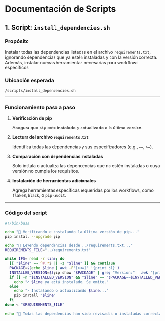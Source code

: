 # Documentación de Scripts

## 1. Script: `install_dependencies.sh`

### Propósito

Instalar todas las dependencias listadas en el archivo `requirements.txt`, ignorando dependencias que ya estén instaladas y con la versión correcta. Además, instalar nuevas herramientas necesarias para workflows específicos.

### Ubicación esperada

`/scripts/install_dependencies.sh`

---

### Funcionamiento paso a paso

1. **Verificación de pip**  

   Asegura que `pip` esté instalado y actualizado a la última versión.

2. **Lectura del archivo `requirements.txt`**  

   Identifica todas las dependencias y sus especificadores (e.g., `==`, `>=`).

3. **Comparación con dependencias instaladas** 

   Solo instala o actualiza las dependencias que no estén instaladas o cuya versión no cumpla los requisitos.

4. **Instalación de herramientas adicionales** 
 
   Agrega herramientas específicas requeridas por los workflows, como `flake8`, `black`, o `pip-audit`.

---

### Código del script

```bash
#!/bin/bash

echo "🔄 Verificando e instalando la última versión de pip..."
pip install --upgrade pip

echo "📄 Leyendo dependencias desde ../requirements.txt..."
REQUIREMENTS_FILE="../requirements.txt"

while IFS= read -r line; do
  [[ "$line" =~ ^#.*$ || -z "$line" ]] && continue
  PACKAGE=$(echo $line | awk -F'[><=]' '{print $1}')
  INSTALLED_VERSION=$(pip show "$PACKAGE" | grep "Version:" | awk '{print $2}')
  if [[ -n "$INSTALLED_VERSION" && "$line" == "$PACKAGE==$INSTALLED_VERSION" ]]; then
    echo "✔ $line ya está instalado. Se omite."
  else
    echo "➤ Instalando o actualizando $line..."
    pip install "$line"
  fi
done < "$REQUIREMENTS_FILE"

echo "🎉 Todas las dependencias han sido revisadas o instaladas correctamente."

